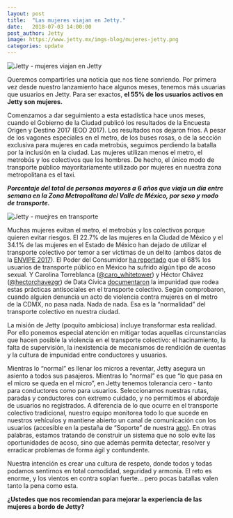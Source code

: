 ```yaml
---
layout: post
title:  "Las mujeres viajan en Jetty."
date:   2018-07-03 14:00:00
post_author: Jetty
image: https://www.jetty.mx/imgs-blog/mujeres-jetty.png
categories: update
---
```


![Jetty - mujeres viajan en Jetty]({{site.baseurl}}/imgs-blog/mujeres-jetty.png)

Queremos compartirles una noticia que nos tiene sonriendo. Por primera vez desde nuestro lanzamiento hace algunos meses, tenemos más usuarias que usuarios en Jetty. Para ser exactos, <b>el 55% de los usuarios activos en Jetty son mujeres.</b>

Comenzamos a dar seguimiento a esta estadística hace unos meses, cuando el Gobierno de la Ciudad publicó los resultados de la Encuesta Origen y Destino 2017 (EOD 2017). Los resultados nos dejaron fríos. A pesar de los vagones especiales en el metro, de los buses rosas, o de la sección exclusiva para mujeres en cada metrobús, seguimos perdiendo la batalla por la inclusión en la ciudad. Las mujeres utilizan menos el metro, el metrobús y los colectivos que los hombres. De hecho, el único modo de transporte público mayoritariamente utilizado por mujeres en nuestra zona metropolitana es el taxi.

<b><i>Porcentaje del total de personas mayores a 6 años que viaja un día entre semana en la Zona Metropolitana del Valle de México, por sexo y modo de transporte.</i></b>

![Jetty - muejres en transporte]({{site.baseurl}}/imgs-blog/medio-de-transporte.png)

Muchas mujeres evitan el metro, el metrobús y los colectivos porque quieren evitar riesgos. El 22.7% de las mujeres en la Ciudad de México y el 34.1% de las mujeres en el Estado de México han dejado de utilizar el transporte colectivo por temor a ser víctimas de un delito (ambos datos de la [ENVIPE 2017][envipe]). El Poder del Consumidor [ha reportado][reporte] que el 68% los usuarios de transporte público en México ha sufrido algún tipo de acoso sexual. Y Carolina Torreblanca ([@caro_whitetower][caro]) y Héctor Chávez ([@hectorchavezgr][hector]) de Data Cívica [documentaron][documentaron] la impunidad que rodea estas prácticas antisociales en el transporte colectivo. Según comprobaron, cuando alguien denuncia un acto de violencia contra mujeres en el metro de la CDMX, no pasa nada. Nada de nada. Esa es la “normalidad” del transporte colectivo en nuestra ciudad.

La misión de Jetty (poquito ambiciosa) incluye transformar esta realidad. Por ello ponemos especial atención en mitigar todas aquellas circunstancias que hacen posible la violencia en el transporte colectivo: el hacinamiento, la falta de supervisión, la inexistencia de mecanismos de rendición de cuentas y la cultura de impunidad entre conductores y usuarios.

Mientras lo “normal” es llenar los micros a reventar, Jetty asegura un asiento a todos sus pasajeros. Mientras lo “normal” es que “lo que pasa en el micro se queda en el micro”, en Jetty tenemos tolerancia cero - tanto para conductores como para usuarios. Seleccionamos nuestras rutas, paradas y conductores con extremo cuidado, y no permitimos el abordaje de usuarios no registrados. A diferencia de lo que ocurre en el transporte colectivo tradicional, nuestro equipo monitorea todo lo que sucede en nuestros vehículos y mantiene abierto un canal de comunicación con los usuarios (accesible en la pestaña de “Soporte” de nuestra [app][app]). En otras palabras, estamos tratando de construir un sistema que no solo evite las oportunidades de acoso, sino que además permita detectar, resolver y erradicar problemas de forma ágil y contundente.

Nuestra intención es crear una cultura de respeto, donde todos y todas podamos sentirnos en total comodidad, seguridad y armonía. El reto es enorme, y los vientos en contra soplan fuerte… pero pocas batallas valen tanto la pena como esta.

<b>¿Ustedes que nos recomiendan para mejorar la experiencia de las mujeres a bordo de Jetty?</b>

[envipe]: http://www.beta.inegi.org.mx/proyectos/enchogares/regulares/envipe/2017/default.html
[reporte]: http://elpoderdelconsumidor.org/transporteeficiente/reprobado-en-materia-de-seguridad-el-transporte-publico-de-la-ciudad-de-mexico/
[caro]: https://twitter.com/caro_whitetower
[hector]: https://twitter.com/hectorchavezgr
[documentaron]: https://www.animalpolitico.com/blogueros-el-foco/2018/04/24/proxima-estacion-acoso/
[app]: http://viaja.jetty.mx/segura